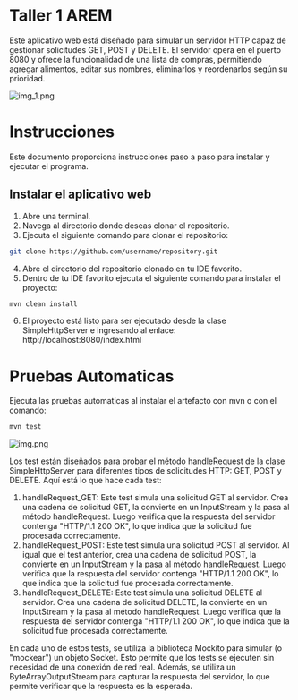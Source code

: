 # Taller 1 AREM

Este aplicativo web está diseñado para simular un servidor HTTP capaz de gestionar solicitudes GET, POST y DELETE. El servidor opera en el puerto 8080 y ofrece la funcionalidad de una lista de compras, permitiendo agregar alimentos, editar sus nombres, eliminarlos y reordenarlos según su prioridad.

![img_1.png](C:\Users\Juan\Downloads\Taller-1AREM\src\main\resources\img_1.png)

# Instrucciones

Este documento proporciona instrucciones paso a paso para instalar y ejecutar el programa.

## Instalar el aplicativo web

1. Abre una terminal.
2. Navega al directorio donde deseas clonar el repositorio.
3. Ejecuta el siguiente comando para clonar el repositorio:

```bash
git clone https://github.com/username/repository.git
```
4. Abre el directorio del repositorio clonado en tu IDE favorito.
5. Dentro de tu IDE favorito ejecuta el siguiente comando para instalar el proyecto:
```bash
mvn clean install
```
6. El proyecto está listo para ser ejecutado desde la clase SimpleHttpServer e ingresando al enlace: http://localhost:8080/index.html

# Pruebas Automaticas
Ejecuta las pruebas automaticas al instalar el artefacto con mvn o con el comando:

```bash
mvn test
```

![img.png](C:\Users\Juan\Downloads\Taller-1AREM\src\main\resources\img.png)

Los test están diseñados para probar el método handleRequest de la clase SimpleHttpServer para diferentes tipos de solicitudes HTTP: GET, POST y DELETE. Aquí está lo que hace cada test:  

1. handleRequest_GET: Este test simula una solicitud GET al servidor. Crea una cadena de solicitud GET, la convierte en un InputStream y la pasa al método handleRequest. Luego verifica que la respuesta del servidor contenga "HTTP/1.1 200 OK", lo que indica que la solicitud fue procesada correctamente.
2. handleRequest_POST: Este test simula una solicitud POST al servidor. Al igual que el test anterior, crea una cadena de solicitud POST, la convierte en un InputStream y la pasa al método handleRequest. Luego verifica que la respuesta del servidor contenga "HTTP/1.1 200 OK", lo que indica que la solicitud fue procesada correctamente.  
3. handleRequest_DELETE: Este test simula una solicitud DELETE al servidor. Crea una cadena de solicitud DELETE, la convierte en un InputStream y la pasa al método handleRequest. Luego verifica que la respuesta del servidor contenga "HTTP/1.1 200 OK", lo que indica que la solicitud fue procesada correctamente.

En cada uno de estos tests, se utiliza la biblioteca Mockito para simular (o "mockear") un objeto Socket. Esto permite que los tests se ejecuten sin necesidad de una conexión de red real. Además, se utiliza un ByteArrayOutputStream para capturar la respuesta del servidor, lo que permite verificar que la respuesta es la esperada.